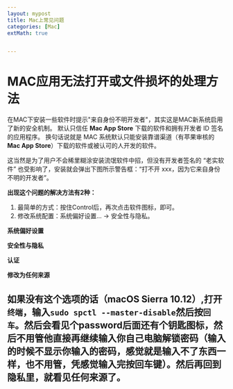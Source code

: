 ```yaml
---
layout: mypost
title: Mac上常见问题
categories: [Mac]
extMath: true


---
```


# MAC应用无法打开或文件损坏的处理方法

 在MAC下安装一些软件时提示"来自身份不明开发者"，其实这是MAC新系统启用了新的安全机制。 默认只信任 **Mac App Store** 下载的软件和拥有开发者 ID 签名的应用程序。 换句话说就是 MAC 系统默认只能安装靠谱渠道（有苹果审核的 **Mac App Store**）下载的软件或被认可的人开发的软件。

 这当然是为了用户不会稀里糊涂安装流氓软件中招，但没有开发者签名的 “老实软件” 也受影响了，安装就会弹出下图所示警告框：“打不开 xxx，因为它来自身份不明的开发者”。



**出现这个问题的解决方法有2种：**

1. 最简单的方式：按住Control后，再次点击软件图标，即可。
2. 修改系统配置：系统偏好设置... -> 安全性与隐私。

**系统偏好设置**

**安全性与隐私**



**认证**



**修改为任何来源**

## 如果没有这个选项的话（macOS Sierra 10.12）,打开`终端`，输入`sudo spctl --master-disable`然后按`回车`。然后会看见个password后面还有个钥匙图标，然后不用管他直接再继续输入你自己电脑解锁密码（输入的时候不显示你输入的密码，感觉就是输入不了东西一样，也不用管，凭感觉输入完按回车键）。然后再回到隐私里，就看见任何来源了。